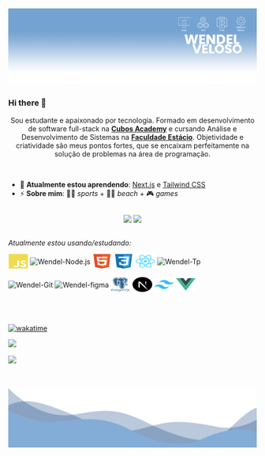 ### ![](./img/background-github.png)

### Hi there 👋

<p align=center>Sou estudante e apaixonado por tecnologia. Formado em desenvolvimento de software full-stack na <a href="https://cubos.academy/"><b>Cubos Academy</b></a> e cursando Análise e Desenvolvimento de Sistemas na <a href="https://estacio.br/"><b>Faculdade Estácio</b></a>. Objetividade e criatividade são meus pontos fortes, que se encaixam perfeitamente na solução de problemas na área de programação.</p>
<br>

- 🌱 **Atualmente estou aprendendo**: [Next.js](https://nextjs.org/) e [Tailwind CSS](https://tailwindcss.com/)
- ⚡ **Sobre mim**: 🚴💪 *sports* + 🌊🌴 *beach* + 🎮 *games*

##

<div align=center>
   <img height="130em" src="https://github-readme-stats.vercel.app/api?username=wendelveloso&count_private=true&show_icons=true&theme=react&hide=prs,contribs"/>
    <img height="130em" src="https://github-readme-stats.vercel.app/api/top-langs/?username=wendelveloso&layout=compact&langs_count=7&theme=react"/>
</div>

##

*Atualmente estou usando/estudando:*

</div>

<div style="display: inline_block">
  <img align="center" alt="Wendel-Js" height="30" width="40" src="https://raw.githubusercontent.com/devicons/devicon/master/icons/javascript/javascript-plain.svg">
  <img align="center" alt="Wendel-Node.js" height="30" width="40" src="https://cdn.jsdelivr.net/gh/devicons/devicon/icons/nodejs/nodejs-original.svg" />
  <img align="center" alt="Wendel-HTML" height="30" width="40" src="https://raw.githubusercontent.com/devicons/devicon/master/icons/html5/html5-original.svg">
  <img align="center" alt="Wendel-CSS" height="30" width="40" src="https://raw.githubusercontent.com/devicons/devicon/master/icons/css3/css3-original.svg">    
  <img align="center" alt="Wendel-Git" height="30" width="40" src="https://raw.githubusercontent.com/devicons/devicon/master/icons/react/react-original.svg">
  <img align="center" alt="Wendel-Tp" height="30" width="40" src="https://cdn.jsdelivr.net/gh/devicons/devicon/icons/typescript/typescript-original.svg">
   <br><br>
  <img align="center" alt="Wendel-Git" height="30" width="40" src="https://cdn.jsdelivr.net/gh/devicons/devicon/icons/git/git-original.svg">
  <img align="center" alt="Wendel-figma" height="30" width="40" src="https://www.vectorlogo.zone/logos/figma/figma-icon.svg">
  <img align="center" alt="Wendel-postgresql" height="30" width="40" src="https://raw.githubusercontent.com/devicons/devicon/master/icons/postgresql/postgresql-plain-wordmark.svg">
 <img align="center" alt="Wendel-nextjs" height="30" width="40" src="https://github.com/devicons/devicon/blob/master/icons/nextjs/nextjs-original.svg">
   <img align="center" alt="Wendel-tailwindcss" height="30" width="40" src="https://github.com/devicons/devicon/blob/master/icons/tailwindcss/tailwindcss-original.svg">
   <img align="center" alt="Wendel-vue" height="30" width="40" src="https://github.com/devicons/devicon/blob/master/icons/vuejs/vuejs-original.svg">
   
</div>
<br><br><br>

[![wakatime](https://wakatime.com/badge/user/018c353c-2e8d-41d4-9de5-b7ac70f364a9.svg)](https://wakatime.com/@018c353c-2e8d-41d4-9de5-b7ac70f364a9)

<div><a href="https://www.linkedin.com/in/wendel-veloso-b2482228a/" target="_blank"> <img src="https://img.shields.io/badge/-LinkedIn-%230077B5?style=for-the-badge&logo=linkedin&logoColor=white" target="_blank"></a>

![](https://dcbadge.limes.pink/api/shield/203041991716634624?theme=discord)

<br>

![](./img/footer2.png)

</div>
